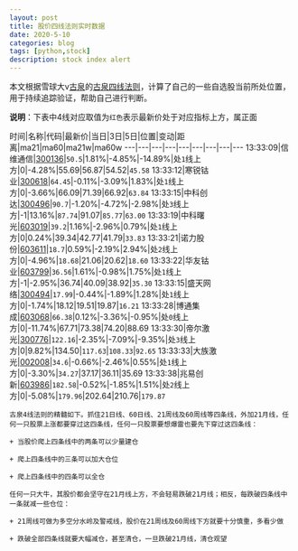 ```yaml
---
layout: post
title: 股价四线法则实时数据
date: 2020-5-10
categories: blog
tags: [python,stock]
description: stock index alert
---
```



本文根据雪球大v[古泉](https://xueqiu.com/u/7148646888)的[古泉四线法则](https://xueqiu.com/7148646888/130498192)，计算了自己的一些自选股当前所处位置，用于持续追踪验证，帮助自己进行判断。

**说明**：下表中4线对应取值为`红色`表示最新价处于对应指标上方，属正面

时间|名称|代码|最新价|当日|3日|5日|位置|变动|距离|ma21|ma60|ma21w|ma60w
---|---|---|---|---|---|---|---|---
13:33:09|信维通信|[300136](https://xueqiu.com/S/SZ300136)|`50.5`|1.81%|-4.85%|-14.89%|处`1`线上方|0|-4.28%|55.69|56.87|54.52|`45.58`
13:33:12|寒锐钴业|[300618](https://xueqiu.com/S/SZ300618)|`64.45`|-0.11%|-3.09%|1.83%|处`1`线上方|0|-3.66%|66.09|71.39|66.92|`63.84`
13:33:15|中科创达|[300496](https://xueqiu.com/S/SZ300496)|`90.7`|-1.20%|-4.72%|-2.98%|处`3`线上方|-1|13.16%|`87.74`|91.07|`85.77`|`63.00`
13:33:19|中科曙光|[603019](https://xueqiu.com/S/SH603019)|`39.2`|1.16%|-2.96%|0.79%|处`1`线上方|0|0.24%|39.34|42.77|41.79|`33.83`
13:33:21|诺力股份|[603611](https://xueqiu.com/S/SH603611)|`18.7`|0.59%|-2.19%|2.94%|处`2`线上方|0|-4.96%|`18.68`|21.06|20.62|`18.60`
13:33:22|华友钴业|[603799](https://xueqiu.com/S/SH603799)|`36.56`|1.61%|-0.98%|1.75%|处`1`线上方|-1|-2.95%|36.74|40.09|38.92|`35.30`
13:33:15|盛天网络|[300494](https://xueqiu.com/S/SZ300494)|`17.99`|-0.44%|-1.89%|1.28%|处`1`线上方|0|-1.74%|18.12|19.51|19.87|`16.21`
13:33:28|博通集成|[603068](https://xueqiu.com/S/SH603068)|`66.38`|0.12%|-3.36%|-0.95%|处`0`线上方|0|-11.74%|67.71|73.38|74.20|88.69
13:33:30|帝尔激光|[300776](https://xueqiu.com/S/SZ300776)|`122.16`|-2.35%|-7.09%|-9.35%|处`3`线上方|0|9.82%|134.50|`117.63`|`108.33`|`92.65`
13:33:33|大族激光|[002008](https://xueqiu.com/S/SZ002008)|`34.6`|-0.66%|-2.46%|0.55%|处`1`线上方|0|-3.30%|`34.27`|37.17|36.11|35.69
13:33:38|兆易创新|[603986](https://xueqiu.com/S/SH603986)|`182.58`|-0.52%|-1.85%|1.51%|处`2`线上方|0|-5.08%|`179.96`|202.64|210.76|`179.87`

```
古泉4线法则的精髓如下。抓住21日线、60日线、21周线及60周线等四条线，外加21月线，任何一只股票上涨都要穿过这四条线，任何一只股票要想爆雷也要先下穿过这四条线：

+ 当股价爬上四条线中的两条可以少量建仓

+ 爬上四条线中的三条可以加大仓位

+ 爬上四条线中的四条可以全仓

任何一只大牛，其股价都会坚守在21月线上方，不会轻易跌破21月线；相反，每跌破四条线中一条就减一些仓位：

+ 21周线可做为多空分水岭及警戒线，股价在21周线及60周线下方就要十分慎重，多看少做

+ 跌破全部四条线就要大幅减仓，甚至清仓，一旦跌破21月线，清仓观望
```